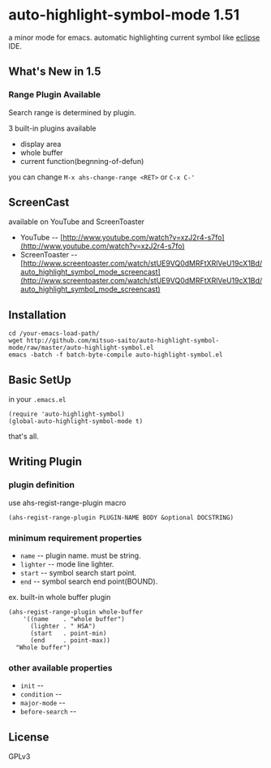 auto-highlight-symbol-mode 1.51
===============================

a minor mode for emacs.   automatic highlighting current symbol like [eclipse](http://www.eclipse.org) IDE.

What's New in 1.5
-----------------

### Range Plugin Available

Search range is determined by plugin.

3 built-in plugins available

* display area
* whole buffer
* current function(begnning-of-defun)

you can change `M-x ahs-change-range <RET>` or `C-x C-'`

ScreenCast
----------

available on YouTube and ScreenToaster

* YouTube -- [http://www.youtube.com/watch?v=xzJ2r4-s7fo](http://www.youtube.com/watch?v=xzJ2r4-s7fo)
* ScreenToaster -- [http://www.screentoaster.com/watch/stUE9VQ0dMRFtXRlVeU19cX1Bd/auto_highlight_symbol_mode_screencast](http://www.screentoaster.com/watch/stUE9VQ0dMRFtXRlVeU19cX1Bd/auto_highlight_symbol_mode_screencast)

Installation
------------

	cd /your-emacs-load-path/
	wget http://github.com/mitsuo-saito/auto-highlight-symbol-mode/raw/master/auto-highlight-symbol.el
	emacs -batch -f batch-byte-compile auto-highlight-symbol.el

Basic SetUp
-----------

in your `.emacs.el`

	(require 'auto-highlight-symbol)
	(global-auto-highlight-symbol-mode t)

that's all.

Writing Plugin
--------------

### plugin definition

use ahs-regist-range-plugin macro

	(ahs-regist-range-plugin PLUGIN-NAME BODY &optional DOCSTRING)

### minimum requirement properties

* `name` -- plugin name. must be string.
* `lighter` -- mode line lighter.
* `start` -- symbol search start point. 
* `end` -- symbol search end point(BOUND).

ex. built-in whole buffer plugin

    (ahs-regist-range-plugin whole-buffer
        '((name    . "whole buffer")
          (lighter . " HSA")
          (start   . point-min)
          (end     . point-max))
      "Whole buffer")

### other available properties

* `init` --         
* `condition` --
* `major-mode` --    
* `before-search` --

License
-------
GPLv3